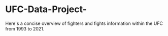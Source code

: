 # UFC-Data-Project-
Here's a concise overview of fighters and fights information within the UFC from 1993 to 2021.
